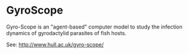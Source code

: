 # GyroScope
Gyro-Scope is an "agent-based" computer model to study the infection dynamics of gyrodactylid parasites of fish hosts.

See: http://www.hull.ac.uk/gyro-scope/
